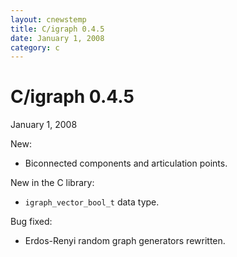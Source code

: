 ```yaml
---
layout: cnewstemp
title: C/igraph 0.4.5
date: January 1, 2008
category: c
---
```


C/igraph 0.4.5
==============

January 1, 2008

New:

- Biconnected components and articulation points.

New in the C library:

- `igraph_vector_bool_t` data type.

Bug fixed:

- Erdos-Renyi random graph generators rewritten.
